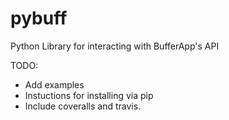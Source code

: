 pybuff
======

Python Library for interacting with BufferApp's API

TODO:

* Add examples
* Instuctions for installing via pip
* Include coveralls and travis.


